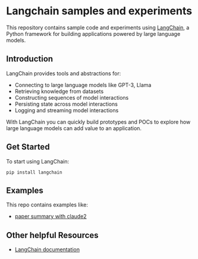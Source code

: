 # Langchain samples and experiments

This repository contains sample code and experiments using [LangChain](https://langchain.readthedocs.io/en/latest/index.html), a Python framework for building applications powered by large language models.

## Introduction

LangChain provides tools and abstractions for:

- Connecting to large language models like GPT-3, Llama 
- Retrieving knowledge from datasets
- Constructing sequences of model interactions 
- Persisting state across model interactions
- Logging and streaming model interactions

With LangChain you can quickly build prototypes and POCs to explore how large language models can add value to an application.

## Get Started

To start using LangChain:

```
pip install langchain
```

## Examples

This repo contains examples like:

- [paper summary with claude2](./paper-summary/notebook.ipynb)

## Other helpful Resources

- [LangChain documentation](https://langchain.readthedocs.io)